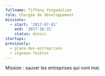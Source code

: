 ```yaml
---
fullname: Tiffany Yozgadalian
role: Chargée de développement
missions:
  - start: '2017-07-01'
    end: '2017-10-31'
    status: dinsic
startups:
previously:
  - place-des-entreprises
  - signaux-faibles
---
```


Mission : sauver les entreprises qui vont mal.
